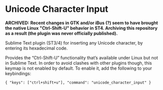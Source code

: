 # Unicode Character Input

**ARCHIVED: Recent changes in GTK and/or iBus (?) seem to have brought the native Linux "Ctrl-Shift-U" behavior in ST4. Archiving this repository as a result (the plugin was never officially published).**

Sublime Text plugin (ST3/4) for inserting any Unicode character,
by entering its hexadecimal code.

Provides the “Ctrl-Shift-U” functionality that’s available under Linux but not in Sublime Text. In order to avoid clashes with other plugins though, this keymap is not enabled by default. To enable it, add the following to your keybindings:

    { "keys": ["ctrl+shift+u"], "command": "unicode_character_input" }

